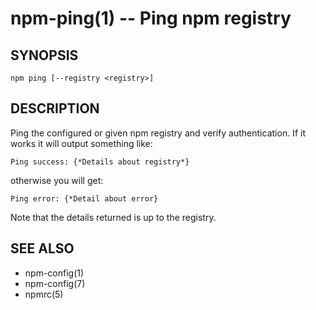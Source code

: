 npm-ping(1) -- Ping npm registry
================================

## SYNOPSIS

    npm ping [--registry <registry>]

## DESCRIPTION

Ping the configured or given npm registry and verify authentication.
If it works it will output something like:
```
Ping success: {*Details about registry*}
```
otherwise you will get:
```
Ping error: {*Detail about error}
```

Note that the details returned is up to the registry.

## SEE ALSO

* npm-config(1)
* npm-config(7)
* npmrc(5)
